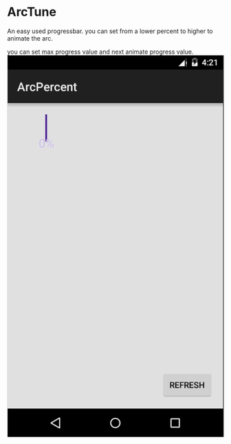 ArcTune
====
An easy used progressbar. you can set from a lower percent to higher to animate the arc.

you can set max progress value and next animate progress value.
![](https://github.com/GinRyan/ArcTune/blob/master/snapshot/ArcPercent.gif)

